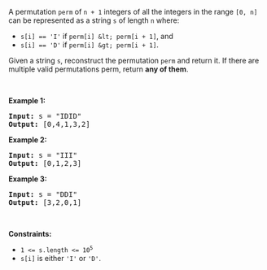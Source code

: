 A permutation `` perm `` of `` n + 1 `` integers of all the integers in the range `` [0, n] `` can be represented as a string `` s `` of length `` n `` where:

*   `` s[i] == 'I' `` if `` perm[i] &lt; perm[i + 1] ``, and
*   `` s[i] == 'D' `` if `` perm[i] &gt; perm[i + 1] ``.

Given a string `` s ``, reconstruct the permutation `` perm `` and return it. If there are multiple valid permutations perm, return __any of them__.

&nbsp;

__Example 1:__

<pre><strong>Input:</strong> s = "IDID"
<strong>Output:</strong> [0,4,1,3,2]
</pre>

__Example 2:__

<pre><strong>Input:</strong> s = "III"
<strong>Output:</strong> [0,1,2,3]
</pre>

__Example 3:__

<pre><strong>Input:</strong> s = "DDI"
<strong>Output:</strong> [3,2,0,1]
</pre>

&nbsp;

__Constraints:__

*   <code>1 &lt;= s.length &lt;= 10<sup>5</sup></code>
*   `` s[i] `` is either `` 'I' `` or `` 'D' ``.